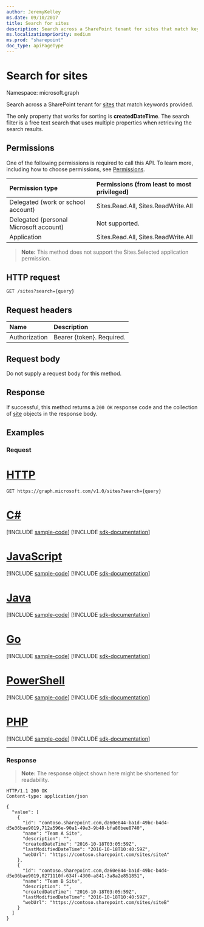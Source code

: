 ```yaml
---
author: JeremyKelley
ms.date: 09/10/2017
title: Search for sites
description: Search across a SharePoint tenant for sites that match keywords provided.
ms.localizationpriority: medium
ms.prod: "sharepoint"
doc_type: apiPageType
---
```

# Search for sites

Namespace: microsoft.graph

Search across a SharePoint tenant for [sites][] that match keywords provided.

The only property that works for sorting is **createdDateTime**. The search filter is a free text search that uses multiple properties when retrieving the search results.

[sites]: ../resources/site.md

## Permissions

One of the following permissions is required to call this API. To learn more, including how to choose permissions, see [Permissions](/graph/permissions-reference).

|Permission type                        | Permissions (from least to most privileged)
|:--------------------------------------|:-------------------------------------
|Delegated (work or school account)     | Sites.Read.All, Sites.ReadWrite.All
|Delegated (personal Microsoft account) | Not supported.
|Application                            | Sites.Read.All, Sites.ReadWrite.All

>**Note:** This method does not support the Sites.Selected application permission.

## HTTP request

<!-- { "blockType": "ignored" } -->

``` http
GET /sites?search={query}
```

## Request headers
|Name|Description|
|:---|:---|
|Authorization|Bearer {token}. Required.|

## Request body
Do not supply a request body for this method.

## Response

If successful, this method returns a `200 OK` response code and the collection of [site](../resources/site.md) objects in the response body.

## Examples

### Request

# [HTTP](#tab/http)
<!-- {
  "blockType": "request",
  "name": "list_permission_for_site"
}
-->
``` http
GET https://graph.microsoft.com/v1.0/sites?search={query}
```

# [C#](#tab/csharp)
[!INCLUDE [sample-code](../includes/snippets/csharp/list-permission-for-site-csharp-snippets.md)]
[!INCLUDE [sdk-documentation](../includes/snippets/snippets-sdk-documentation-link.md)]

# [JavaScript](#tab/javascript)
[!INCLUDE [sample-code](../includes/snippets/javascript/list-permission-for-site-javascript-snippets.md)]
[!INCLUDE [sdk-documentation](../includes/snippets/snippets-sdk-documentation-link.md)]

# [Java](#tab/java)
[!INCLUDE [sample-code](../includes/snippets/java/list-permission-for-site-java-snippets.md)]
[!INCLUDE [sdk-documentation](../includes/snippets/snippets-sdk-documentation-link.md)]

# [Go](#tab/go)
[!INCLUDE [sample-code](../includes/snippets/go/list-permission-for-site-go-snippets.md)]
[!INCLUDE [sdk-documentation](../includes/snippets/snippets-sdk-documentation-link.md)]

# [PowerShell](#tab/powershell)
[!INCLUDE [sample-code](../includes/snippets/powershell/list-permission-for-site-powershell-snippets.md)]
[!INCLUDE [sdk-documentation](../includes/snippets/snippets-sdk-documentation-link.md)]

# [PHP](#tab/php)
[!INCLUDE [sample-code](../includes/snippets/php/list-permission-for-site-php-snippets.md)]
[!INCLUDE [sdk-documentation](../includes/snippets/snippets-sdk-documentation-link.md)]

---

### Response
>**Note:** The response object shown here might be shortened for readability.
<!-- { "blockType": "response", "@type": "Collection(microsoft.graph.site)", "truncated": true } -->

```http
HTTP/1.1 200 OK
Content-type: application/json

{
  "value": [
    {
      "id": "contoso.sharepoint.com,da60e844-ba1d-49bc-b4d4-d5e36bae9019,712a596e-90a1-49e3-9b48-bfa80bee8740",
      "name": "Team A Site",
      "description": "",
      "createdDateTime": "2016-10-18T03:05:59Z",
      "lastModifiedDateTime": "2016-10-18T10:40:59Z",
      "webUrl": "https://contoso.sharepoint.com/sites/siteA"
    },
    {
      "id": "contoso.sharepoint.com,da60e844-ba1d-49bc-b4d4-d5e36bae9019,0271110f-634f-4300-a841-3a8a2e851851",
      "name": "Team B Site",
      "description": "",
      "createdDateTime": "2016-10-18T03:05:59Z",
      "lastModifiedDateTime": "2016-10-18T10:40:59Z",
      "webUrl": "https://contoso.sharepoint.com/sites/siteB"
    }
  ]
}
```

<!-- {
  "type": "#page.annotation",
  "description": "",
  "keywords": "",
  "section": "documentation",
  "tocPath": "Sites/Search",
  "suppressions": [
  ]
} -->
